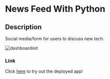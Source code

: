 # News Feed With Python

## Description

Social media/form for users to discuss new tech. 



![dashboardinit](./images/dashboardinit.png)



### Link

Click [here](https://news-feed-with-python.herokuapp.com/) to try out the deployed app!

